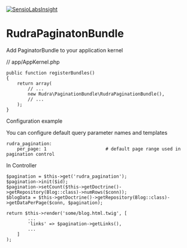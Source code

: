 [![SensioLabsInsight](https://insight.sensiolabs.com/projects/bd49d4e9-c269-4351-bb07-f8b02887ff9a/big.png)](https://insight.sensiolabs.com/projects/bd49d4e9-c269-4351-bb07-f8b02887ff9a)

# RudraPaginatonBundle

Add PaginatorBundle to your application kernel

// app/AppKernel.php
```
public function registerBundles()
{
    return array(
        // ...
        new Rudra\PaginationBundle\RudraPaginationBundle(),
        // ...
    );
}
```

Configuration example

You can configure default query parameter names and templates

```
rudra_pagination:
    per_page: 1                      # default page range used in pagination control
```
In Controller

```
$pagination = $this->get('rudra_pagination');
$pagination->init($id);
$pagination->setCount($this->getDoctrine()->getRepository(Blog::class)->numRows($conn));
$blogData = $this->getDoctrine()->getRepository(Blog::class)->getDataPerPage($conn, $pagination);

return $this->render('some/blog.html.twig', [
        ...
        'links' => $pagination->getLinks(),
        ...
    ]
);
```
